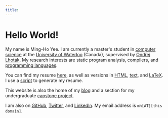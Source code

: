 ```yaml
---
title:
---
```


Hello World!
============

My name is Ming-Ho Yee. I am currently a master's student in [computer
science][] at the [University of Waterloo][] (Canada), supervised by
[Ond&#345;ej Lhot&aacute;k][olhotak]. My research interests are static program
analysis, compilers, and [programming languages][plg].

You can find my resume [here][PDF resume], as well as versions in [HTML][HTML
resume], [text][TXT resume], and [LaTeX][TEX resume]. I use a [script][resume
code] to generate my resume.

This website is also the home of my [blog](/blog.html) and a section for my
undergraduate [capstone project](/fydp.html).

I am also on [GitHub][], [Twitter][], and [LinkedIn][]. My email address is
`mh[AT][this domain]`.

[computer science]: http://cs.uwaterloo.ca/
[University of Waterloo]: http://www.uwaterloo.ca/
[olhotak]: http://plg.uwaterloo.ca/~olhotak/
[plg]: http://plg.uwaterloo.ca/

[PDF resume]: /resume/YeeMing-Ho_resume_online.pdf
[HTML resume]: /resume/YeeMing-Ho_resume_online.html
[TXT resume]: /resume/YeeMing-Ho_resume_online.txt
[TEX resume]: /resume/YeeMing-Ho_resume_online.tex
[resume code]: https://github.com/mhyee/resume

[GitHub]: https://github.com/mhyee
[Twitter]: https://twitter.com/mhyee
[LinkedIn]: https://www.linkedin.com/in/mhyee
